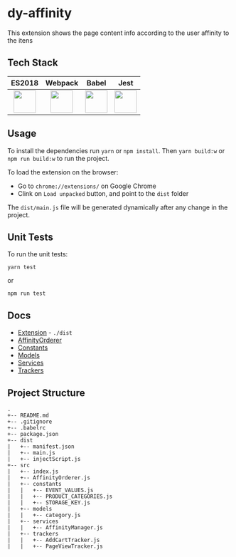 # dy-affinity

This extension shows the page content info according to the user affinity to the itens

## Tech Stack

| ES2018 | Webpack | Babel | Jest |
|:------:|:-------:|:-----:|:----:|
| <img width="50px" src="https://upload.wikimedia.org/wikipedia/commons/thumb/9/99/Unofficial_JavaScript_logo_2.svg/2000px-Unofficial_JavaScript_logo_2.svg.png"> | <img width="50px" src="https://pngimage.net/wp-content/uploads/2018/06/webpack-logo-png-3.png"> | <img width="50px" src="https://ih0.redbubble.net/image.370343333.1917/flat,550x550,075,f.jpg"> | <img width="50px" src="https://cdn.auth0.com/blog/testing-react-with-jest/logo.png"> |

## Usage
To install the dependencies run `yarn` or `npm install`. Then `yarn build:w` or `npm run build:w` to run the project.

To load the extension on the browser:
* Go to `chrome://extensions/` on Google Chrome
* Clink on `Load unpacked` button, and point to the `dist` folder

The `dist/main.js` file will be generated dynamically after any change in the project.

## Unit Tests
To run the unit tests:
```
yarn test
```
or
```
npm run test
```

## Docs
* [Extension](https://github.com/rmdias/dy-affinity/tree/master/dist) - `./dist`
* [AffinityOrderer](https://github.com/rmdias/dy-affinity/tree/master/src)
* [Constants](https://github.com/rmdias/dy-affinity/tree/master/src/constants)
* [Models](https://github.com/rmdias/dy-affinity/tree/master/src/models)
* [Services](https://github.com/rmdias/dy-affinity/tree/master/src/services)
* [Trackers](https://github.com/rmdias/dy-affinity/tree/master/src/trackers)

## Project Structure
```
.
+-- README.md
+-- .gitignore
+-- .babelrc
+-- package.json
+-- dist
|   +-- manifest.json
|   +-- main.js
|   +-- injectScript.js
+-- src
|   +-- index.js
|   +-- AffinityOrderer.js
|   +-- constants
|   |   +-- EVENT_VALUES.js
|   |   +-- PRODUCT_CATEGORIES.js
|   |   +-- STORAGE_KEY.js
|   +-- models
|   |   +-- category.js
|   +-- services
|   |   +-- AffinityManager.js
|   +-- trackers
|   |   +-- AddCartTracker.js
|   |   +-- PageViewTracker.js
```